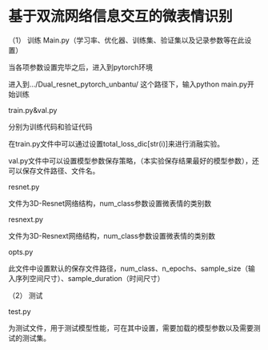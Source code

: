 # 基于双流网络信息交互的微表情识别

（1）	训练
Main.py（学习率、优化器、训练集、验证集以及记录参数等在此设置）

当各项参数设置完毕之后，进入到pytorch环境

进入到…/Dual_resnet_pytorch_unbantu/ 这个路径下，输入python main.py开始训练

train.py&val.py

分别为训练代码和验证代码

在train.py文件中可以通过设置total_loss_dic[str(i)]来进行消融实验。

val.py文件中可以设置模型参数保存策略，（本实验保存结果最好的模型参数），还可以保存文件路径、文件名。

resnet.py

文件为3D-Resnet网络结构，num_class参数设置微表情的类别数

resnext.py

文件为3D-Resnext网络结构，num_class参数设置微表情的类别数

opts.py

此文件中设置默认的保存文件路径，num_class、n_epochs、sample_size（输入序列空间尺寸）、sample_duration（时间尺寸）

（2）	测试

test.py

为测试文件，用于测试模型性能，可在其中设置，需要加载的模型参数以及需要测试的测试集。



